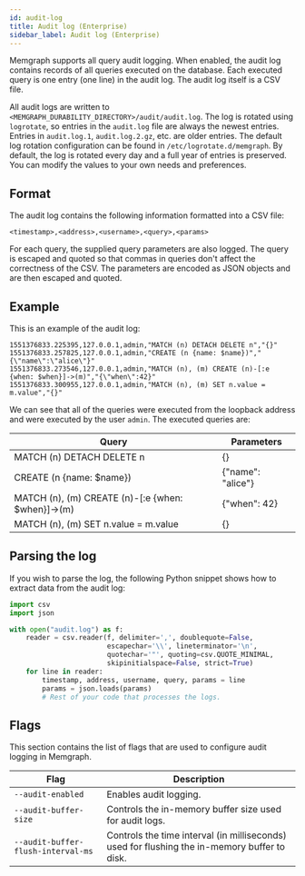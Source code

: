 ```yaml
---
id: audit-log
title: Audit log (Enterprise)
sidebar_label: Audit log (Enterprise)
---
```


Memgraph supports all query audit logging. When enabled, the audit log contains
records of all queries executed on the database.  Each executed query is one
entry (one line) in the audit log. The audit log itself is a CSV file.

All audit logs are written to
`<MEMGRAPH_DURABILITY_DIRECTORY>/audit/audit.log`.  The log is rotated using
`logrotate`, so entries in the `audit.log` file are always the newest entries.
Entries in `audit.log.1`, `audit.log.2.gz`, etc.  are older entries. The
default log rotation configuration can be found in `/etc/logrotate.d/memgraph`.
By default, the log is rotated every day and a full year of entries is
preserved. You can modify the values to your own needs and preferences.

## Format

The audit log contains the following information formatted into a CSV file:
```plaintext
<timestamp>,<address>,<username>,<query>,<params>
```
For each query, the supplied query parameters are also logged. The query is
escaped and quoted so that commas in queries don't affect the correctness of
the CSV. The parameters are encoded as JSON objects and are then escaped and
quoted.

## Example

This is an example of the audit log:
```plaintext
1551376833.225395,127.0.0.1,admin,"MATCH (n) DETACH DELETE n","{}"
1551376833.257825,127.0.0.1,admin,"CREATE (n {name: $name})","{\"name\":\"alice\"}"
1551376833.273546,127.0.0.1,admin,"MATCH (n), (m) CREATE (n)-[:e {when: $when}]->(m)","{\"when\":42}"
1551376833.300955,127.0.0.1,admin,"MATCH (n), (m) SET n.value = m.value","{}"
```

We can see that all of the queries were executed from the loopback address and
were executed by the user `admin`.  The executed queries are:

 Query                                            | Parameters
--------------------------------------------------|-----------
MATCH (n) DETACH DELETE n                         | {}
CREATE (n {name: $name})                          | {"name": "alice"}
MATCH (n), (m) CREATE (n)-[:e {when: $when}]->(m) | {"when": 42}
MATCH (n), (m) SET n.value = m.value              | {}

## Parsing the log

If you wish to parse the log, the following Python snippet shows how to extract
data from the audit log:
```python
import csv
import json

with open("audit.log") as f:
    reader = csv.reader(f, delimiter=',', doublequote=False,
                        escapechar='\\', lineterminator='\n',
                        quotechar='"', quoting=csv.QUOTE_MINIMAL,
                        skipinitialspace=False, strict=True)
    for line in reader:
        timestamp, address, username, query, params = line
        params = json.loads(params)
        # Rest of your code that processes the logs.
```

## Flags

This section contains the list of flags that are used to configure audit
logging in Memgraph.

 Flag                               | Description
------------------------------------|------------
 `--audit-enabled`                  | Enables audit logging.
 `--audit-buffer-size`              | Controls the in-memory buffer size used for audit logs.
 `--audit-buffer-flush-interval-ms` | Controls the time interval (in milliseconds) used for flushing the in-memory buffer to disk.

